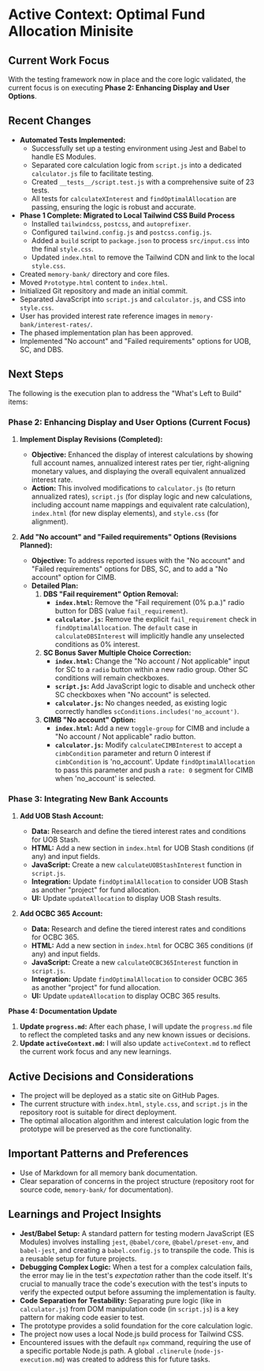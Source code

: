 # Active Context: Optimal Fund Allocation Minisite

## Current Work Focus

With the testing framework now in place and the core logic validated, the current focus is on executing **Phase 2: Enhancing Display and User Options**.

## Recent Changes

- **Automated Tests Implemented:**
  - Successfully set up a testing environment using Jest and Babel to handle ES Modules.
  - Separated core calculation logic from `script.js` into a dedicated `calculator.js` file to facilitate testing.
  - Created `__tests__/script.test.js` with a comprehensive suite of 23 tests.
  - All tests for `calculateXInterest` and `findOptimalAllocation` are passing, ensuring the logic is robust and accurate.
- **Phase 1 Complete: Migrated to Local Tailwind CSS Build Process**
  - Installed `tailwindcss`, `postcss`, and `autoprefixer`.
  - Configured `tailwind.config.js` and `postcss.config.js`.
  - Added a `build` script to `package.json` to process `src/input.css` into the final `style.css`.
  - Updated `index.html` to remove the Tailwind CDN and link to the local `style.css`.
- Created `memory-bank/` directory and core files.
- Moved `Prototype.html` content to `index.html`.
- Initialized Git repository and made an initial commit.
- Separated JavaScript into `script.js` and `calculator.js`, and CSS into `style.css`.
- User has provided interest rate reference images in `memory-bank/interest-rates/`.
- The phased implementation plan has been approved.
- Implemented "No account" and "Failed requirements" options for UOB, SC, and DBS.

## Next Steps

The following is the execution plan to address the "What's Left to Build" items:

### Phase 2: Enhancing Display and User Options (Current Focus)

1.  **Implement Display Revisions (Completed):**
    *   **Objective:** Enhanced the display of interest calculations by showing full account names, annualized interest rates per tier, right-aligning monetary values, and displaying the overall equivalent annualized interest rate.
    *   **Action:** This involved modifications to `calculator.js` (to return annualized rates), `script.js` (for display logic and new calculations, including account name mappings and equivalent rate calculation), `index.html` (for new display elements), and `style.css` (for alignment).

2.  **Add "No account" and "Failed requirements" Options (Revisions Planned):**
    *   **Objective:** To address reported issues with the "No account" and "Failed requirements" options for DBS, SC, and to add a "No account" option for CIMB.
    *   **Detailed Plan:**
        1.  **DBS "Fail requirement" Option Removal:**
            *   **`index.html`:** Remove the "Fail requirement (0% p.a.)" radio button for DBS (value `fail_requirement`).
            *   **`calculator.js`:** Remove the explicit `fail_requirement` check in `findOptimalAllocation`. The `default` case in `calculateDBSInterest` will implicitly handle any unselected conditions as 0% interest.
        2.  **SC Bonus Saver Multiple Choice Correction:**
            *   **`index.html`:** Change the "No account / Not applicable" input for SC to a `radio` button within a new radio group. Other SC conditions will remain checkboxes.
            *   **`script.js`:** Add JavaScript logic to disable and uncheck other SC checkboxes when "No account" is selected.
            *   **`calculator.js`:** No changes needed, as existing logic correctly handles `scConditions.includes('no_account')`.
        3.  **CIMB "No account" Option:**
            *   **`index.html`:** Add a new `toggle-group` for CIMB and include a "No account / Not applicable" radio button.
            *   **`calculator.js`:** Modify `calculateCIMBInterest` to accept a `cimbCondition` parameter and return 0 interest if `cimbCondition` is 'no_account'. Update `findOptimalAllocation` to pass this parameter and push a `rate: 0` segment for CIMB when 'no_account' is selected.

### Phase 3: Integrating New Bank Accounts

1. __Add UOB Stash Account:__

   - __Data:__ Research and define the tiered interest rates and conditions for UOB Stash.
   - __HTML:__ Add a new section in `index.html` for UOB Stash conditions (if any) and input fields.
   - __JavaScript:__ Create a new `calculateUOBStashInterest` function in `script.js`.
   - __Integration:__ Update `findOptimalAllocation` to consider UOB Stash as another "project" for fund allocation.
   - __UI:__ Update `updateAllocation` to display UOB Stash results.

2. __Add OCBC 365 Account:__

   - __Data:__ Research and define the tiered interest rates and conditions for OCBC 365.
   - __HTML:__ Add a new section in `index.html` for OCBC 365 conditions (if any) and input fields.
   - __JavaScript:__ Create a new `calculateOCBC365Interest` function in `script.js`.
   - __Integration:__ Update `findOptimalAllocation` to consider OCBC 365 as another "project" for fund allocation.
   - __UI:__ Update `updateAllocation` to display OCBC 365 results.

__Phase 4: Documentation Update__

1. __Update `progress.md`:__ After each phase, I will update the `progress.md` file to reflect the completed tasks and any new known issues or decisions.
2. __Update `activeContext.md`:__ I will also update `activeContext.md` to reflect the current work focus and any new learnings.


## Active Decisions and Considerations

- The project will be deployed as a static site on GitHub Pages.
- The current structure with `index.html`, `style.css`, and `script.js` in the repository root is suitable for direct deployment.
- The optimal allocation algorithm and interest calculation logic from the prototype will be preserved as the core functionality.

## Important Patterns and Preferences

- Use of Markdown for all memory bank documentation.
- Clear separation of concerns in the project structure (repository root for source code, `memory-bank/` for documentation).

## Learnings and Project Insights

- **Jest/Babel Setup:** A standard pattern for testing modern JavaScript (ES Modules) involves installing `jest`, `@babel/core`, `@babel/preset-env`, and `babel-jest`, and creating a `babel.config.js` to transpile the code. This is a reusable setup for future projects.
- **Debugging Complex Logic:** When a test for a complex calculation fails, the error may lie in the test's *expectation* rather than the code itself. It's crucial to manually trace the code's execution with the test's inputs to verify the expected output before assuming the implementation is faulty.
- **Code Separation for Testability:** Separating pure logic (like in `calculator.js`) from DOM manipulation code (in `script.js`) is a key pattern for making code easier to test.
- The prototype provides a solid foundation for the core calculation logic.
- The project now uses a local Node.js build process for Tailwind CSS.
- Encountered issues with the default `npx` command, requiring the use of a specific portable Node.js path. A global `.clinerule` (`node-js-execution.md`) was created to address this for future tasks.
